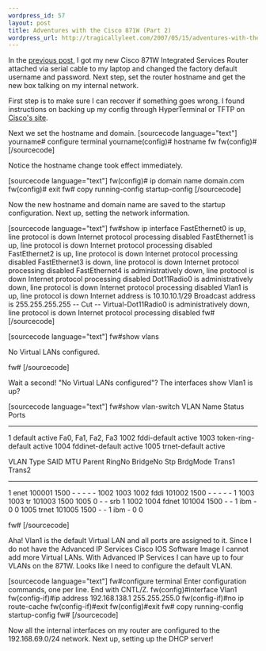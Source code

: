 ```yaml
--- 
wordpress_id: 57
layout: post
title: Adventures with the Cisco 871W (Part 2)
wordpress_url: http://tragicallyleet.com/2007/05/15/adventures-with-the-cisco-871w-part-2/
---
```

In the [previous post](http://tragicallyleet.com/2007/05/10/adventures-with-the-cisco-871w-part-1/), I got my new Cisco 871W Integrated Services Router attached via serial cable to my laptop and changed the factory default username and password.  Next step, set the router hostname and get the new box talking on my internal network.

First step is to make sure I can recover if something goes wrong.  I found instructions on backing up my config through HyperTerminal or TFTP on [Cisco's site](http://www.cisco.com/en/US/products/sw/iosswrel/ps1835/products_tech_note09186a008020260d.shtml).

Next we set the hostname and domain.
[sourcecode language="text"]
yourname# configure terminal
yourname(config)# hostname fw
fw(config)#
[/sourcecode]

Notice the hostname change took effect immediately.

[sourcecode language="text"]
fw(config)# ip domain name domain.com
fw(config)# exit
fw# copy running-config startup-config
[/sourcecode]

Now the new hostname and domain name are saved to the startup configuration.  Next up, setting the network information.

[sourcecode language="text"]
fw#show ip interface
FastEthernet0 is up, line protocol is down
  Internet protocol processing disabled
FastEthernet1 is up, line protocol is down
  Internet protocol processing disabled
FastEthernet2 is up, line protocol is down
  Internet protocol processing disabled
FastEthernet3 is down, line protocol is down
  Internet protocol processing disabled
FastEthernet4 is administratively down, line protocol is down
  Internet protocol processing disabled
Dot11Radio0 is administratively down, line protocol is down
  Internet protocol processing disabled
Vlan1 is up, line protocol is down
  Internet address is 10.10.10.1/29
  Broadcast address is 255.255.255.255
  -- Cut --
Virtual-Dot11Radio0 is administratively down, line protocol is down
  Internet protocol processing disabled
fw#
[/sourcecode]

[sourcecode language="text"]
fw#show vlans 

No Virtual LANs configured.

fw#
[/sourcecode]

Wait a second!  "No Virtual LANs configured"?   The interfaces show Vlan1 is up?

[sourcecode language="text"]
fw#show vlan-switch
VLAN Name                             Status    Ports
---- -------------------------------- --------- -------------------------------
1    default                          active    Fa0, Fa1, Fa2, Fa3
1002 fddi-default                     active
1003 token-ring-default               active
1004 fddinet-default                  active
1005 trnet-default                    active    

VLAN Type  SAID       MTU   Parent RingNo BridgeNo Stp  BrdgMode Trans1 Trans2
---- ----- ---------- ----- ------ ------ -------- ---- -------- ------ ------
1    enet  100001     1500  -      -      -        -    -        1002   1003
1002 fddi  101002     1500  -      -      -        -    -        1      1003
1003 tr    101003     1500  1005   0      -        -    srb      1      1002
1004 fdnet 101004     1500  -      -      1        ibm  -        0      0
1005 trnet 101005     1500  -      -      1        ibm  -        0      0   

fw#
[/sourcecode]

Aha!  Vlan1 is the default Virtual LAN and all ports are assigned to it.  Since I do not have the Advanced IP Services Cisco IOS Software Image I cannot add more Virtual LANs.  With Advanced IP Services I can have up to four VLANs on the 871W.  Looks like I need to configure the default VLAN.

[sourcecode language="text"]
fw#configure terminal
Enter configuration commands, one per line.  End with CNTL/Z.
fw(config)#interface Vlan1
fw(config-if)#ip address 192.168.138.1 255.255.255.0
fw(config-if)#no ip route-cache
fw(config-if)#exit
fw(config)#exit
fw# copy running-config startup-config
fw#
[/sourcecode]

Now all the internal interfaces on my router are configured to the 192.168.69.0/24 network.  Next up, setting up the DHCP server!
